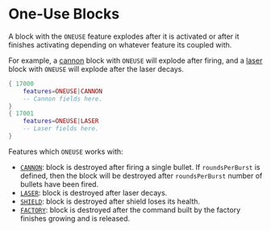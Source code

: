 # One-Use Blocks

A block with the `ONEUSE` feature explodes after it is activated or after it finishes activating depending on whatever feature its coupled with.

For example, a [cannon](./cannons.md) block with `ONEUSE` will explode after firing, and a [laser](./lasers.md) block with `ONEUSE` will explode after the laser decays.

```lua
{ 17000
    features=ONEUSE|CANNON
    -- Cannon fields here.
}
{ 17001
    features=ONEUSE|LASER
    -- Laser fields here.
}
```

Features which `ONEUSE` works with:
 - [`CANNON`](./cannons.md): block is destroyed after firing a single bullet. If `roundsPerBurst` is defined, then the block will be destroyed after `roundsPerBurst` number of bullets have been fired.
 - [`LASER`](./lasers.md): block is destroyed after laser decays.
 - [`SHIELD`](./shields.md): block is destroyed after shield loses its health.
 - [`FACTORY`](./factories.md): block is destroyed after the command built by the factory finishes growing and is released.